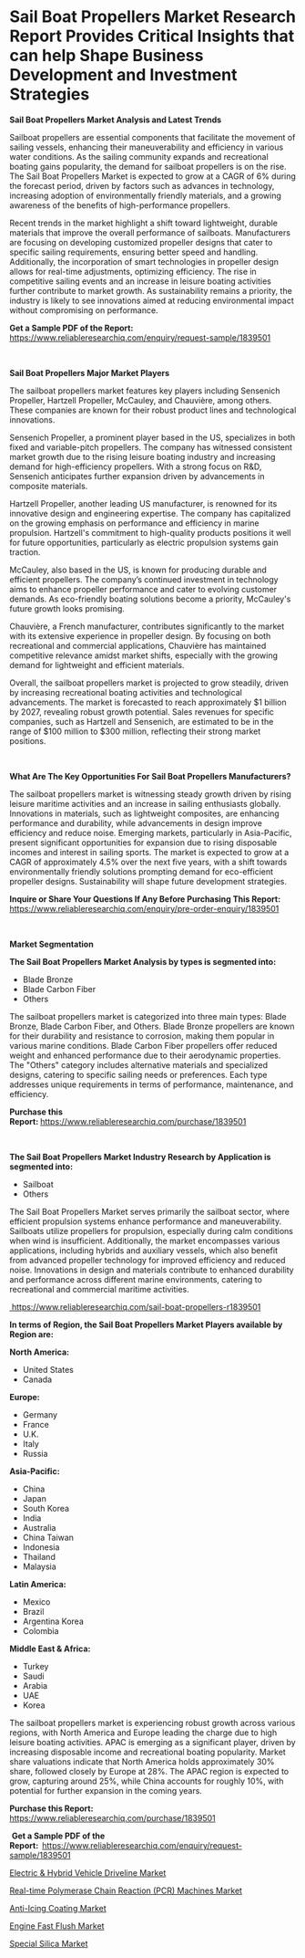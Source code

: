 <p><h1>Sail Boat Propellers Market Research Report Provides Critical Insights that can help Shape Business Development and Investment Strategies</h1></p><p><strong>Sail Boat Propellers Market Analysis and Latest Trends</strong></p>
<p><p>Sailboat propellers are essential components that facilitate the movement of sailing vessels, enhancing their maneuverability and efficiency in various water conditions. As the sailing community expands and recreational boating gains popularity, the demand for sailboat propellers is on the rise. The Sail Boat Propellers Market is expected to grow at a CAGR of 6% during the forecast period, driven by factors such as advances in technology, increasing adoption of environmentally friendly materials, and a growing awareness of the benefits of high-performance propellers. </p><p>Recent trends in the market highlight a shift toward lightweight, durable materials that improve the overall performance of sailboats. Manufacturers are focusing on developing customized propeller designs that cater to specific sailing requirements, ensuring better speed and handling. Additionally, the incorporation of smart technologies in propeller design allows for real-time adjustments, optimizing efficiency. The rise in competitive sailing events and an increase in leisure boating activities further contribute to market growth. As sustainability remains a priority, the industry is likely to see innovations aimed at reducing environmental impact without compromising on performance.</p></p>
<p><strong>Get a Sample PDF of the Report:&nbsp;</strong> <a href="https://www.reliableresearchiq.com/enquiry/request-sample/1839501?utm_campaign=1876&utm_medium=2&utm_source=Github&utm_content=ia&utm_term=26032025&utm_id=sail-boat-propellers">https://www.reliableresearchiq.com/enquiry/request-sample/1839501</a></p>
<p>&nbsp;</p>
<p><strong>Sail Boat Propellers Major Market Players</strong></p>
<p><p>The sailboat propellers market features key players including Sensenich Propeller, Hartzell Propeller, McCauley, and Chauvière, among others. These companies are known for their robust product lines and technological innovations.</p><p>Sensenich Propeller, a prominent player based in the US, specializes in both fixed and variable-pitch propellers. The company has witnessed consistent market growth due to the rising leisure boating industry and increasing demand for high-efficiency propellers. With a strong focus on R&D, Sensenich anticipates further expansion driven by advancements in composite materials.</p><p>Hartzell Propeller, another leading US manufacturer, is renowned for its innovative design and engineering expertise. The company has capitalized on the growing emphasis on performance and efficiency in marine propulsion. Hartzell's commitment to high-quality products positions it well for future opportunities, particularly as electric propulsion systems gain traction.</p><p>McCauley, also based in the US, is known for producing durable and efficient propellers. The company’s continued investment in technology aims to enhance propeller performance and cater to evolving customer demands. As eco-friendly boating solutions become a priority, McCauley's future growth looks promising.</p><p>Chauvière, a French manufacturer, contributes significantly to the market with its extensive experience in propeller design. By focusing on both recreational and commercial applications, Chauvière has maintained competitive relevance amidst market shifts, especially with the growing demand for lightweight and efficient materials.</p><p>Overall, the sailboat propellers market is projected to grow steadily, driven by increasing recreational boating activities and technological advancements. The market is forecasted to reach approximately $1 billion by 2027, revealing robust growth potential. Sales revenues for specific companies, such as Hartzell and Sensenich, are estimated to be in the range of $100 million to $300 million, reflecting their strong market positions.</p></p>
<p>&nbsp;</p>
<p><strong>What Are The Key Opportunities For Sail Boat Propellers Manufacturers?</strong></p>
<p><p>The sailboat propellers market is witnessing steady growth driven by rising leisure maritime activities and an increase in sailing enthusiasts globally. Innovations in materials, such as lightweight composites, are enhancing performance and durability, while advancements in design improve efficiency and reduce noise. Emerging markets, particularly in Asia-Pacific, present significant opportunities for expansion due to rising disposable incomes and interest in sailing sports. The market is expected to grow at a CAGR of approximately 4.5% over the next five years, with a shift towards environmentally friendly solutions prompting demand for eco-efficient propeller designs. Sustainability will shape future development strategies.</p></p>
<p><strong>Inquire or Share Your Questions If Any Before Purchasing This Report:</strong> <a href="https://www.reliableresearchiq.com/enquiry/pre-order-enquiry/1839501?utm_campaign=1876&utm_medium=2&utm_source=Github&utm_content=ia&utm_term=26032025&utm_id=sail-boat-propellers">https://www.reliableresearchiq.com/enquiry/pre-order-enquiry/1839501</a></p>
<p>&nbsp;</p>
<p><strong>Market Segmentation</strong></p>
<p><strong>The Sail Boat Propellers Market Analysis by types is segmented into:</strong></p>
<p><ul><li>Blade Bronze</li><li>Blade Carbon Fiber</li><li>Others</li></ul></p>
<p><p>The sailboat propellers market is categorized into three main types: Blade Bronze, Blade Carbon Fiber, and Others. Blade Bronze propellers are known for their durability and resistance to corrosion, making them popular in various marine conditions. Blade Carbon Fiber propellers offer reduced weight and enhanced performance due to their aerodynamic properties. The "Others" category includes alternative materials and specialized designs, catering to specific sailing needs or preferences. Each type addresses unique requirements in terms of performance, maintenance, and efficiency.</p></p>
<p><strong>Purchase this Report:&nbsp;</strong><a href="https://www.reliableresearchiq.com/purchase/1839501?utm_campaign=1876&utm_medium=2&utm_source=Github&utm_content=ia&utm_term=26032025&utm_id=sail-boat-propellers">https://www.reliableresearchiq.com/purchase/1839501</a></p>
<p>&nbsp;</p>
<p><strong>The Sail Boat Propellers Market Industry Research by Application is segmented into:</strong></p>
<p><ul><li>Sailboat</li><li>Others</li></ul></p>
<p><p>The Sail Boat Propellers Market serves primarily the sailboat sector, where efficient propulsion systems enhance performance and maneuverability. Sailboats utilize propellers for propulsion, especially during calm conditions when wind is insufficient. Additionally, the market encompasses various applications, including hybrids and auxiliary vessels, which also benefit from advanced propeller technology for improved efficiency and reduced noise. Innovations in design and materials contribute to enhanced durability and performance across different marine environments, catering to recreational and commercial maritime activities.</p></p>
<p><a href="https://www.reliableresearchiq.com/sail-boat-propellers-r1839501?utm_campaign=1876&utm_medium=2&utm_source=Github&utm_content=ia&utm_term=26032025&utm_id=sail-boat-propellers">&nbsp;https://www.reliableresearchiq.com/sail-boat-propellers-r1839501</a></p>
<p><strong>In terms of Region, the Sail Boat Propellers Market Players available by Region are:</strong></p>
<p>
    <p> <strong> North America: </strong>
        <ul>
            <li>United States</li>
            <li>Canada</li>
        </ul>
        </p> 
    <p> <strong> Europe: </strong>
        <ul>
            <li>Germany</li>
            <li>France</li>
            <li>U.K.</li>
            <li>Italy</li>
            <li>Russia</li>
        </ul>
        </p> 
    <p> <strong> Asia-Pacific: </strong>
        <ul>
            <li>China</li>
            <li>Japan</li>
            <li>South Korea</li>
            <li>India</li>
            <li>Australia</li>
            <li>China Taiwan</li>
            <li>Indonesia</li>
            <li>Thailand</li>
            <li>Malaysia</li>
        </ul>
        </p> 
    <p> <strong> Latin America: </strong>
        <ul>
            <li>Mexico</li>
            <li>Brazil</li>
            <li>Argentina Korea</li>
            <li>Colombia</li>
        </ul>
        </p> 
    <p> <strong> Middle East & Africa: </strong>
        <ul>
            <li>Turkey</li>
            <li>Saudi</li>
            <li>Arabia</li>
            <li>UAE</li>
            <li>Korea</li>
        </ul>
    </p>
    </p>
<p><p>The sailboat propellers market is experiencing robust growth across various regions, with North America and Europe leading the charge due to high leisure boating activities. APAC is emerging as a significant player, driven by increasing disposable income and recreational boating popularity. Market share valuations indicate that North America holds approximately 30% share, followed closely by Europe at 28%. The APAC region is expected to grow, capturing around 25%, while China accounts for roughly 10%, with potential for further expansion in the coming years.</p></p>
<p><strong>Purchase this Report: </strong><a href="https://www.reliableresearchiq.com/purchase/1839501?utm_campaign=1876&utm_medium=2&utm_source=Github&utm_content=ia&utm_term=26032025&utm_id=sail-boat-propellers">https://www.reliableresearchiq.com/purchase/1839501</a></p>
<p>&nbsp;<strong>Get a Sample PDF of the Report:&nbsp;&nbsp;</strong><a href="https://www.reliableresearchiq.com/enquiry/request-sample/1839501?utm_campaign=1876&utm_medium=2&utm_source=Github&utm_content=ia&utm_term=26032025&utm_id=sail-boat-propellers">https://www.reliableresearchiq.com/enquiry/request-sample/1839501</a></p>
<p><strong></strong></p>
<p><p><a href="https://github.com/osamhcombre/Market-Research-Report-List-1/blob/main/electric-hybrid-vehicle-driveline-market.md?utm_campaign=1876&utm_medium=2&utm_source=Github&utm_content=ia&utm_term=26032025&utm_id=sail-boat-propellers">Electric & Hybrid Vehicle Driveline Market</a></p><p><a href="https://github.com/cachaskluwe/Market-Research-Report-List-1/blob/main/real-time-polymerase-chain-reaction-pcr-machines-market.md?utm_campaign=1876&utm_medium=2&utm_source=Github&utm_content=ia&utm_term=26032025&utm_id=sail-boat-propellers">Real-time Polymerase Chain Reaction (PCR) Machines Market</a></p><p><a href="https://github.com/mehakmiamid1/Market-Research-Report-List-1/blob/main/anti-icing-coating-market.md?utm_campaign=1876&utm_medium=2&utm_source=Github&utm_content=ia&utm_term=26032025&utm_id=sail-boat-propellers">Anti-Icing Coating Market</a></p><p><a href="https://github.com/guleealhani/Market-Research-Report-List-1/blob/main/engine-fast-flush-market.md?utm_campaign=1876&utm_medium=2&utm_source=Github&utm_content=ia&utm_term=26032025&utm_id=sail-boat-propellers">Engine Fast Flush Market</a></p><p><a href="https://github.com/cobinaydin13/Market-Research-Report-List-1/blob/main/special-silica-market.md?utm_campaign=1876&utm_medium=2&utm_source=Github&utm_content=ia&utm_term=26032025&utm_id=sail-boat-propellers">Special Silica Market</a></p></p>